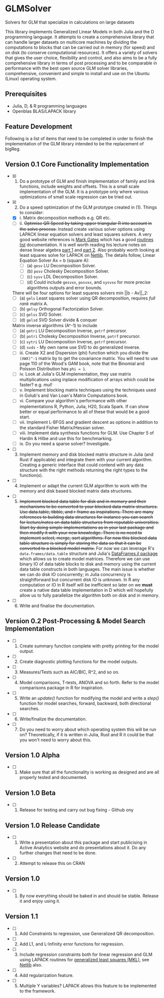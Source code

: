 # GLMSolver

Solvers for GLM that specialize in calculations on large datasets

This library implements Generalized Linear Models in both Julia and the D programming language. It attempts to create a comprehensive library that can handle larger datasets on multicore machines by dividing the computations to blocks that can be carried out in memory (for speed) and on disk (to conserve computational resources). It offers a variety of solvers that gives the user choice, flexibility and control, and also aims to be a fully comprehensive library in terms of post processing and to be comparable in performance with the best open source GLM solver libraries, comprehensive, convenient and simple to install and use on the Ubuntu (Linux) operating system.

## Prerequisites

* Julia, D, & R programming languages
* Openblas BLAS/LAPACK library

## Feature Development

Following is a list of items that need to be completed in order to finish the implementation of the GLM library intended
to be the replacement of bigReg.

Version 0.1 Core Functionality Implementation
---------------------------------------------------------------------------------------------------------------------
- [x] 1. Do a prototype of GLM and finish implementation of family and link functions, include weights and offsets. This
is a small scale implementation of the GLM. It is a prototype only where various optimizations of small scale regression
can be tried out.
- [x] 2. Do a speed optimization of the GLM prototype created in (1). Things to consider:
  - [x] i.  Matrix decomposition methods e.g. QR etc.
  - [ ] ii. ~~Optimise QR Speed by taking upper triangular R into account in the solve process.~~ Instead create various solver options using LAPACK linear equation solvers and least squares solvers. A very good website references is [Mark Gates](http://www.icl.utk.edu/~mgates3/) which has a good [routines list](http://www.icl.utk.edu/~mgates3/docs/lapack.html) documentation. It is well worth reading his lecture notes on dense linear algebra [part 1](http://www.icl.utk.edu/~mgates3/files/lect09-dla-2019.pdf) and [part 2](http://www.icl.utk.edu/~mgates3/files/lect10-dla-part2-2019.pdf). Also probably worth looking at least squares solve for LAPACK on [Netlib](https://www.netlib.org/lapack/lug/node27.html). The details follow, Linear Equation Solver Ax = b (square A):
    - [ ] (a) `gesv` LU Decomposition Solver.
    - [ ] (b) `posv` Cholesky Decomposition Solver.
    - [ ] (c) `sysv` LDL Decomposition Solver.
    - [ ] (d) Could include `gesvxx`, `posvxx`, and `sysvxx` for more precise algorithms outputs and error bounds.

  There will be four options for least squares solvers min ||b - Av||_2:
    - [ ] (a) `gels` Least squares solver using QR decomposition, requires *full rank* matrix A.
    - [ ] (b) `gelsy` Orthogonal Factorization Solver.
    - [ ] (c) `gelss` SVD Solver.
    - [ ] (d) `gelsd` SVD Solver divide & conquer

  Matrix inverse algorithms (A^-1) to include
    - [ ] (a) `getri` LU Decomposition Inverse, `getrf` precursor.
    - [ ] (b) `potri` Cholesky Decomposition Inverse, `potrf` precursor.
    - [ ] (c) `sytri` LU Decomposition Inverse, `getrf` precursor.
    - [ ] (d) `svds` - My own name use SVD to do generalized inverse.
  - [ ] iii. Create X2 and Dispersion (phi) function which you divide the `(XWX)^-1` matrix by to get the
             covariance matrix. You will need to use page 110 of the Wood's GAM book, note that the Binomial
             and Poisson Distribution has `phi = 1`.
  - [ ] iv. Look at Julia's GLM implementation, they use matrix multiplications using inplace modification
            of arrays which could be faster? e.g. *mul!*
  - [ ] v. Implement blocking matrix techniques using the techniques used in Golub's and Van Loan's 
            Matrix Computations book.
  - [ ] vi. Compare your algorithm's performance with other implementations R, Python, Julia, H20, Scala Spark. If
            can show better or equal performance to all of these that would be a good start.
  - [ ] vii. Implement L-BFGS and gradient descent as options in addition to the standard Fisher Matrix/Hessian solver.
  - [ ] viii.  Implement data synthesis functions for GLM. Use Chapter 5 of Hardin & Hilbe and use this for
            benchmarking.
  - [ ] ix. Do you need a sparse solver? Investigate.
- [ ] 3. Implement memory and disk blocked matrix structure in Julia (and Rust if applicable) and integrate them 
         with your current algorithm. Creating a generic interface that could contend with any data structure with
         the right methods returning the right types to the function(s).
- [ ] 4. Implement or adapt the current GLM algorithm to work with the memory and disk based blocked matrix data 
         structures.
- [ ] 5. ~~Implement blocked data table for disk and in memory and their 
         mechanisms to be converted to your blocked data matrix structures. Use data.table, tibble, and r-frame as inspirations. There are many references to building data structures for instance you can search for lecture/notes on data table structures from reputable universities. Start by doing simple implementations as in your last package and then modify it with your new knowledge. There is no need to implement select, merge, sort algorithms. For now this blocked data table structure is simply for storing the data so that it can be converted to a blocked model matrix.~~ For now we can leverage R's `data.frames/data.table` structure and Julia's [DataFrames.jl package](http://juliadata.github.io/DataFrames.jl/v0.9/man/formulas/) which allows us to create model matrices. Therefore we can use binary IO of data table blocks to disk and memory using the current data table constructs in both languages. The main issue is whether we can do disk IO concurrently; in Julia concurrency is straightforward but concurrent disk IO is unknown. In R any computation or IO in R itself will be inefficient so later on we **must** create a native data table implementation in D which will hopefully allow us to fully parallelize the algorithm both on disk and in memory.
- [ ] 6. Write and finalise the documentation.

Version 0.2 Post-Processing & Model Search Implementation
---------------------------------------------------------------------------------------------------------------------

- [ ] 1. Create summary function complete with pretty printing for the model output.
- [ ] 2. Create diagnostic plotting functions for the model outputs.
- [ ] 3. Measures/Tests such as AIC/BIC, R^2, and so on.
- [ ] 4. Model comparisons, T-tests, ANOVA and so forth. Refer to the model comparisons package in 
         R for inspiration.
- [ ] 5. Write an *update()* function for modifying the model and write a *step()* function for model
      searches, forward, backward, both directional searches.
- [ ] 6. Write/finalize the documentation.
- [ ] 7. Do you need to worry about which operating system this will be run on? Theoretically, if it is written
         in Julia, Rust and R it could be that you won't need to worry about this.

Version 1.0 Alpha
----------------------------------------------------------------------------------------------------------------------
- [ ] 1. Make sure that all the functionality is working as designed and are all properly tested and documented.

Version 1.0 Beta
----------------------------------------------------------------------------------------------------------------------
- [ ] 1. Release for testing and carry out bug fixing - Github ony

Version 1.0 Release Candidate
----------------------------------------------------------------------------------------------------------------------
- [ ] 1. Write a presentation about this package and start publicising in Active Analytics website and do presentations
   about it. Do any further changes that need to be done.
- [ ] 2. Attempt to release this on CRAN

Version 1.0
----------------------------------------------------------------------------------------------------------------------
- [ ] 1. By now everything should be baked in and should be stable. Release it and enjoy using it.

Version 1.1
----------------------------------------------------------------------------------------------------------------------
- [ ] 1. Add Constraints to regression, use Generalized QR decomposition.
- [ ] 2. Add L1, and L-Infinity error functions for regression.
- [ ] 3. Include regression constraints both for linear regression and GLM using LAPACK routines for [generalized least squares (MKL)](https://software.intel.com/en-us/mkl-developer-reference-fortran-generalized-linear-least-squares-lls-problems-lapack-driver-routines), see [Netlib](https://www.netlib.org/lapack/lug/node28.html) also.
- [ ] 4. Add regularization feature.
- [ ] 5. Multiple Y variables? LAPACK allows this feature to be implemented to the framework.
